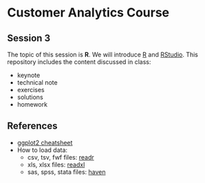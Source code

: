 # Customer Analytics Course

## Session 3

The topic of this session is **R**. We will introduce [R](https://www.r-project.org) and [RStudio](https://www.rstudio.com). This repository includes the content discussed in class:

  - keynote
  - technical note
  - exercises
  - solutions
  - homework

## References

  - [ggplot2 cheatsheet](https://github.com/rstudio/cheatsheets/raw/master/data-visualization-2.1.pdf)
  - How to load data:
    - csv, tsv, fwf files: [readr](https://readr.tidyverse.org)
    - xls, xlsx files: [readxl](https://readxl.tidyverse.org)
    - sas, spss, stata files: [haven](https://haven.tidyverse.org)
